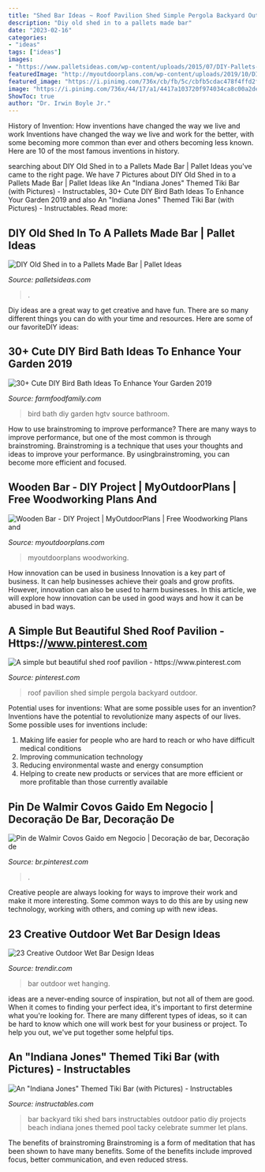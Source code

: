 ```yaml
---
title: "Shed Bar Ideas ~ Roof Pavilion Shed Simple Pergola Backyard Outdoor"
description: "Diy old shed in to a pallets made bar"
date: "2023-02-16"
categories:
- "ideas"
tags: ["ideas"]
images:
- "https://www.palletsideas.com/wp-content/uploads/2015/07/DIY-Pallets-Made-Bar-1.jpg"
featuredImage: "http://myoutdoorplans.com/wp-content/uploads/2019/10/DIY-Wooden-Bar.png"
featured_image: "https://i.pinimg.com/736x/cb/fb/5c/cbfb5cdac478f4ffd2f1968085e993aa.jpg"
image: "https://i.pinimg.com/736x/44/17/a1/4417a103720f974034ca8c00a2defa9f.jpg"
ShowToc: true
author: "Dr. Irwin Boyle Jr."
---
```



History of Invention: How inventions have changed the way we live and work
Inventions have changed the way we live and work for the better, with some becoming more common than ever and others becoming less known. Here are 10 of the most famous inventions in history.

	

		
searching about DIY Old Shed in to a Pallets Made Bar | Pallet Ideas you've came to the right page. We have 7 Pictures about DIY Old Shed in to a Pallets Made Bar | Pallet Ideas like An &quot;Indiana Jones&quot; Themed Tiki Bar (with Pictures) - Instructables, 30+ Cute DIY Bird Bath Ideas To Enhance Your Garden 2019 and also An &quot;Indiana Jones&quot; Themed Tiki Bar (with Pictures) - Instructables. Read more:
		
    
## DIY Old Shed In To A Pallets Made Bar | Pallet Ideas

<img loading=lazy src="https://www.palletsideas.com/wp-content/uploads/2015/07/DIY-Pallets-Made-Bar-1.jpg" onerror="this.onerror=null;this.src='https://tse4.mm.bing.net/th?id=OIP.mCVFXY3eq3z5fnmfdI1spQHaJ4&amp;pid=15.1';" alt="DIY Old Shed in to a Pallets Made Bar | Pallet Ideas">

_Source: palletsideas.com_

>. 

	

Diy ideas are a great way to get creative and have fun. There are so many different things you can do with your time and resources. Here are some of our favoriteDIY ideas:

    
## 30+ Cute DIY Bird Bath Ideas To Enhance Your Garden 2019

<img loading=lazy src="https://i0.wp.com/farmfoodfamily.com/wp-content/uploads/2018/05/20-diy-bird-bath-ideas.jpeg?resize=960%2C1280&amp;ssl=1" onerror="this.onerror=null;this.src='https://tse4.mm.bing.net/th?id=OIP.rTs6CPsjl8u9-fDI7kPicAHaJ4&amp;pid=15.1';" alt="30+ Cute DIY Bird Bath Ideas To Enhance Your Garden 2019">

_Source: farmfoodfamily.com_

>bird bath diy garden hgtv source bathroom. 

	

How to use brainstroming to improve performance?
There are many ways to improve performance, but one of the most common is through brainstroming. Brainstroming is a technique that uses your thoughts and ideas to improve your performance. By usingbrainstroming, you can become more efficient and focused.

    
## Wooden Bar - DIY Project | MyOutdoorPlans | Free Woodworking Plans And

<img loading=lazy src="http://myoutdoorplans.com/wp-content/uploads/2019/10/DIY-Wooden-Bar.png" onerror="this.onerror=null;this.src='https://tse4.mm.bing.net/th?id=OIP._hzSd8QblRtMO9DoHgY5lwHaKW&amp;pid=15.1';" alt="Wooden Bar - DIY Project | MyOutdoorPlans | Free Woodworking Plans and">

_Source: myoutdoorplans.com_

>myoutdoorplans woodworking. 

	

How innovation can be used in business
Innovation is a key part of business. It can help businesses achieve their goals and grow profits. However, innovation can also be used to harm businesses. In this article, we will explore how innovation can be used in good ways and how it can be abused in bad ways.

    
## A Simple But Beautiful Shed Roof Pavilion - Https://www.pinterest.com

<img loading=lazy src="https://i.pinimg.com/736x/44/17/a1/4417a103720f974034ca8c00a2defa9f.jpg" onerror="this.onerror=null;this.src='https://tse3.mm.bing.net/th?id=OIP.5UXOOS3uiAojPWY5G2kqBgHaD4&amp;pid=15.1';" alt="A simple but beautiful shed roof pavilion - https://www.pinterest.com">

_Source: pinterest.com_

>roof pavilion shed simple pergola backyard outdoor. 

	

Potential uses for inventions: What are some possible uses for an invention?
Inventions have the potential to revolutionize many aspects of our lives. Some possible uses for inventions include: 
1. Making life easier for people who are hard to reach or who have difficult medical conditions 
2. Improving communication technology 
3. Reducing environmental waste and energy consumption 
4. Helping to create new products or services that are more efficient or more profitable than those currently available 

    
## Pin De Walmir Covos Gaido Em Negocio | Decoração De Bar, Decoração De

<img loading=lazy src="https://i.pinimg.com/736x/cb/fb/5c/cbfb5cdac478f4ffd2f1968085e993aa.jpg" onerror="this.onerror=null;this.src='https://tse1.mm.bing.net/th?id=OIP.U4N-QE0GXGnn9VKcYtwArgHaLH&amp;pid=15.1';" alt="Pin de Walmir Covos Gaido em Negocio | Decoração de bar, Decoração de">

_Source: br.pinterest.com_

>. 

	

Creative people are always looking for ways to improve their work and make it more interesting. Some common ways to do this are by using new technology, working with others, and coming up with new ideas.

    
## 23 Creative Outdoor Wet Bar Design Ideas

<img loading=lazy src="https://cdn.trendir.com/wp-content/uploads/2016/06/Hanging-bar-chairs.jpg" onerror="this.onerror=null;this.src='https://tse4.mm.bing.net/th?id=OIP.T_xqo3r8w60yGNka02yeywHaLH&amp;pid=15.1';" alt="23 Creative Outdoor Wet Bar Design Ideas">

_Source: trendir.com_

>bar outdoor wet hanging. 

	

ideas are a never-ending source of inspiration, but not all of them are good. When it comes to finding your perfect idea, it's important to first determine what you're looking for. There are many different types of ideas, so it can be hard to know which one will work best for your business or project. To help you out, we've put together some helpful tips.

    
## An &quot;Indiana Jones&quot; Themed Tiki Bar (with Pictures) - Instructables

<img loading=lazy src="https://cdn.instructables.com/ORIG/FMJ/KOB3/FI36FUSD/FMJKOB3FI36FUSD.jpg?frame=1" onerror="this.onerror=null;this.src='https://tse2.mm.bing.net/th?id=OIP.ygTF9zZN2vSKjatR79ly_AHaJ4&amp;pid=15.1';" alt="An &quot;Indiana Jones&quot; Themed Tiki Bar (with Pictures) - Instructables">

_Source: instructables.com_

>bar backyard tiki shed bars instructables outdoor patio diy projects beach indiana jones themed pool tacky celebrate summer let plans. 

	

The benefits of brainstroming
Brainstroming is a form of meditation that has been shown to have many benefits. Some of the benefits include improved focus, better communication, and even reduced stress.

